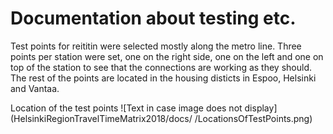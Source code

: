 # Documentation about testing etc. 


Test points for reititin were selected mostly along the metro line. Three points per station were set, one on the right side, one on the left and one on top of the station to see that the connections are working as they should. The rest of the points are located in the housing disticts in Espoo, Helsinki and Vantaa. 

Location of the test points ![Text in case image does not display](HelsinkiRegionTravelTimeMatrix2018/docs/
/LocationsOfTestPoints.png)
